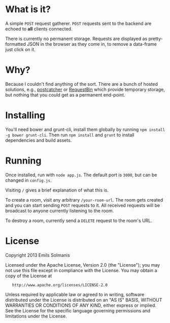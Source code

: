 # What is it?
A simple `POST` request gatherer. `POST` requests sent to the backend are echoed to **all** clients connected.

There is currently no permanent storage. Requests are displayed as pretty-formatted JSON in the browser as they come in,
to remove a data-frame just click on it.

# Why?
Because I couldn't find anything of the sort. There are a bunch of hosted solutions, e.g.,
[postcatcher](http://postcatcher.in) or [RequestBin](http://requestb.in/) which provide temporary storage, but
nothing that you could get as a permanent end-point.

# Installing
You'll need bower and grunt-cli, install them globally by running `npm install -g bower grunt-cli`.
Then run `npm install` and `grunt` to install dependencies and build assets.

# Running
Once installed, run with `node app.js`. The default port is `3000`, but can be changed in `config.js`.

Visiting `/` gives a brief explanation of what this is.

To create a room, visit any arbitrary `/your-room-url`. The room gets created and you can start sending `POST` requests
to it. All received requests will be broadcast to anyone currently listening to the room.

To destroy a room, currently send a `DELETE` request to the room's URL.

# License

 Copyright 2013 Emils Solmanis

   Licensed under the Apache License, Version 2.0 (the "License");
   you may not use this file except in compliance with the License.
   You may obtain a copy of the License at

       http://www.apache.org/licenses/LICENSE-2.0

   Unless required by applicable law or agreed to in writing, software
   distributed under the License is distributed on an "AS IS" BASIS,
   WITHOUT WARRANTIES OR CONDITIONS OF ANY KIND, either express or implied.
   See the License for the specific language governing permissions and
   limitations under the License.